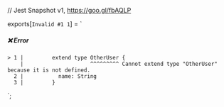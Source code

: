 // Jest Snapshot v1, https://goo.gl/fbAQLP

exports[`Invalid #1 1`] = `
##### ❌ Error

    > 1 |         extend type OtherUser {
        |                     ^^^^^^^^^ Cannot extend type "OtherUser" because it is not defined.
      2 |           name: String
      3 |         }
`;
